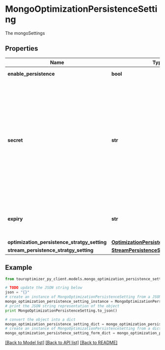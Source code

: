 # MongoOptimizationPersistenceSetting

The mongoSettings

## Properties

Name | Type | Description | Notes
------------ | ------------- | ------------- | -------------
**enable_persistence** | **bool** | The enablePersistence | 
**secret** | **str** | The secret that encrypts the result. If empty, no encryption is assigned. Important: Metadata and stream information like progress is always saved as decrypted clear text. Attention: The secret is not saved by DNA evolutions. If you loose the secret, the file CAN NOT be restored. | 
**expiry** | **str** | The document will be automatically deleted after this duration. The default value is 48 hours. | [optional] 
**optimization_persistence_stratgy_setting** | [**OptimizationPersistenceStratgySetting**](OptimizationPersistenceStratgySetting.md) |  | 
**stream_persistence_stratgy_setting** | [**StreamPersistenceStratgySetting**](StreamPersistenceStratgySetting.md) |  | 

## Example

```python
from touroptimizer_py_client.models.mongo_optimization_persistence_setting import MongoOptimizationPersistenceSetting

# TODO update the JSON string below
json = "{}"
# create an instance of MongoOptimizationPersistenceSetting from a JSON string
mongo_optimization_persistence_setting_instance = MongoOptimizationPersistenceSetting.from_json(json)
# print the JSON string representation of the object
print MongoOptimizationPersistenceSetting.to_json()

# convert the object into a dict
mongo_optimization_persistence_setting_dict = mongo_optimization_persistence_setting_instance.to_dict()
# create an instance of MongoOptimizationPersistenceSetting from a dict
mongo_optimization_persistence_setting_form_dict = mongo_optimization_persistence_setting.from_dict(mongo_optimization_persistence_setting_dict)
```
[[Back to Model list]](../README.md#documentation-for-models) [[Back to API list]](../README.md#documentation-for-api-endpoints) [[Back to README]](../README.md)


